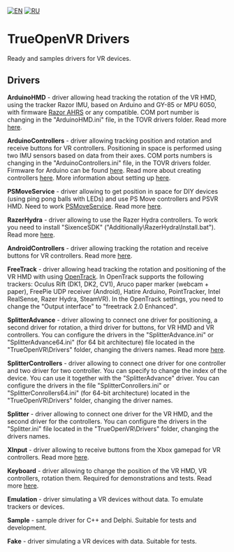 [![EN](https://user-images.githubusercontent.com/9499881/33184537-7be87e86-d096-11e7-89bb-f3286f752bc6.png)](https://github.com/TrueOpenVR/TrueOpenVR-Drivers/blob/master/README.md)
[![RU](https://user-images.githubusercontent.com/9499881/27683795-5b0fbac6-5cd8-11e7-929c-057833e01fb1.png)](https://github.com/TrueOpenVR/TrueOpenVR-Drivers/blob/master/README.RU.md)
# TrueOpenVR Drivers
Ready and samples drivers for VR devices.

## Drivers
**ArduinoHMD** - driver allowing head tracking the rotation of the VR HMD, using the tracker Razor IMU, based on Arduino and GY-85 or MPU 6050, with firmware [Razor AHRS](https://github.com/Razor-AHRS/razor-9dof-ahrs/tree/master/Arduino) or any compatible. COM port number is changing in the "ArduinoHMD.ini" file, in the TOVR drivers folder. Read more [here](https://github.com/TrueOpenVR/TrueOpenVR-Drivers/tree/master/C%2B%2B/ArduinoHMD).

**ArduinoControllers** - driver allowing tracking position and rotation and receive buttons for VR controllers. Positioning in space is performed using two IMU sensors based on data from their axes. COM ports numbers is changing in the "ArduinoControllers.ini" file, in the TOVR drivers folder. Firmware for Arduino can be found [here](https://github.com/TrueOpenVR/TrueOpenVR-DIY/blob/master/Controllers/Arduino/ControllerIMUPos.ino). Read more about creating controllers [here](https://github.com/TrueOpenVR/TrueOpenVR-DIY/blob/master/Controllers/Controllers.md). More information about setting up [here](https://github.com/TrueOpenVR/TrueOpenVR-Drivers/tree/master/C%2B%2B/ArduinoControllers).

**PSMoveService** - driver allowing to get position in space for DIY devices (using ping pong balls with LEDs) and use PS Move controllers and PSVR HMD. Need to work [PSMoveService](https://github.com/cboulay/PSMoveService). Read more [here](https://github.com/TrueOpenVR/TrueOpenVR-Drivers/tree/master/C%2B%2B/PSMoveService).

**RazerHydra** - driver allowing to use the Razer Hydra controllers. To work you need to install "SixenceSDK" ("Additionally\RazerHydra\Install.bat"). Read more [here](https://github.com/TrueOpenVR/TrueOpenVR-Drivers/tree/master/C%2B%2B/RazerHydra).

**AndroidControllers** - driver allowing tracking the rotation and receive buttons for VR controllers. Read more [here](https://github.com/TrueOpenVR/TrueOpenVR-Drivers/tree/master/C%2B%2B/AndroidControllers).

**FreeTrack** - driver allowing head tracking the rotation and positioning of the VR HMD with using [OpenTrack](https://github.com/opentrack/opentrack/). In OpenTrack supports the following trackers: Oculus Rift (DK1, DK2, CV1), Aruco paper marker (webcam + paper), FreePie UDP receiver (Android), Hatire Arduino, PointTracker, Intel RealSense, Razer Hydra, SteamVR). In the OpenTrack settings, you need to change the "Output interface" to "freetrack 2.0 Enhanced".

**SplitterAdvance** - driver allowing to connect one driver for positioning, a second driver for rotation, a third driver for buttons, for VR HMD and VR controllers. You can configure the drivers in the "SplitterAdvance.ini" or "SplitterAdvance64.ini" (for 64 bit architecture) file located in the "TrueOpenVR\Drivers" folder, changing the drivers names. Read more [here](https://github.com/TrueOpenVR/TrueOpenVR-Drivers/tree/master/Delphi/SplitterAdvance).

**SplitterControllers** - driver allowing to connect one driver for one controller and two driver for two controller. You can specify to change the index of the device. You can use it together with the "SplitterAdvance" driver. You can configure the drivers in the file "SplitterConrollers.ini" or "SplitterConrollers64.ini" (for 64-bit architecture) located in the "TrueOpenVR\Drivers" folder, changing the driver names.

**Splitter** - driver allowing to connect one driver for the VR HMD, and the second driver for the controllers. You can configure the drivers in the "Splitter.ini" file located in the "TrueOpenVR\Drivers" folder, changing the drivers names.

**XInput** - driver allowing to receive buttons from the Xbox gamepad for VR controllers. Read more [here](https://github.com/TrueOpenVR/TrueOpenVR-Drivers/tree/master/C%2B%2B/XInput).

**Keyboard** - driver allowing to change the position of the VR HMD, VR controllers, rotation them. Required for demonstrations and tests. Read more [here](https://github.com/TrueOpenVR/TrueOpenVR-Drivers/tree/master/C%2B%2B/Keyboard).

**Emulation** - driver simulating a VR devices without data. To emulate trackers or devices.

**Sample** - sample driver for C++ and Delphi. Suitable for tests and development.

**Fake** - driver simulating a VR devices with data. Suitable for tests.